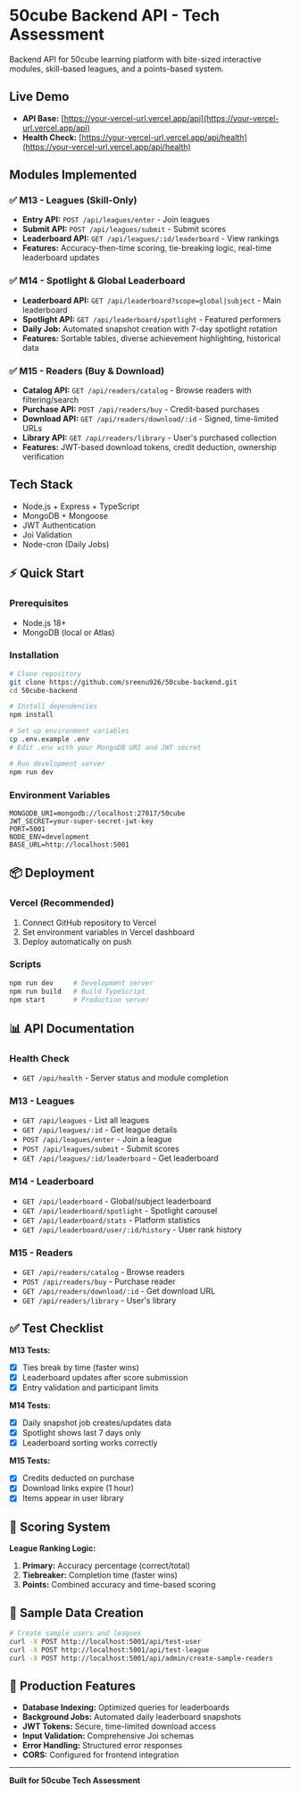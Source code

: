 # 50cube Backend API - Tech Assessment

Backend API for 50cube learning platform with bite-sized interactive modules, skill-based leagues, and a points-based system.

## **Live Demo**

- **API Base:** [https://your-vercel-url.vercel.app/api](https://your-vercel-url.vercel.app/api)
- **Health Check:** [https://your-vercel-url.vercel.app/api/health](https://your-vercel-url.vercel.app/api/health)

## **Modules Implemented**

### ✅ M13 - Leagues (Skill-Only)

- **Entry API:** `POST /api/leagues/enter` - Join leagues
- **Submit API:** `POST /api/leagues/submit` - Submit scores
- **Leaderboard API:** `GET /api/leagues/:id/leaderboard` - View rankings
- **Features:** Accuracy-then-time scoring, tie-breaking logic, real-time leaderboard updates

### ✅ M14 - Spotlight & Global Leaderboard

- **Leaderboard API:** `GET /api/leaderboard?scope=global|subject` - Main leaderboard
- **Spotlight API:** `GET /api/leaderboard/spotlight` - Featured performers
- **Daily Job:** Automated snapshot creation with 7-day spotlight rotation
- **Features:** Sortable tables, diverse achievement highlighting, historical data

### ✅ M15 - Readers (Buy & Download)

- **Catalog API:** `GET /api/readers/catalog` - Browse readers with filtering/search
- **Purchase API:** `POST /api/readers/buy` - Credit-based purchases
- **Download API:** `GET /api/readers/download/:id` - Signed, time-limited URLs
- **Library API:** `GET /api/readers/library` - User's purchased collection
- **Features:** JWT-based download tokens, credit deduction, ownership verification

## **Tech Stack**

- Node.js + Express + TypeScript
- MongoDB + Mongoose
- JWT Authentication
- Joi Validation
- Node-cron (Daily Jobs)

## ⚡ **Quick Start**

### Prerequisites

- Node.js 18+
- MongoDB (local or Atlas)

### Installation

```bash
# Clone repository
git clone https://github.com/sreenu926/50cube-backend.git
cd 50cube-backend

# Install dependencies
npm install

# Set up environment variables
cp .env.example .env
# Edit .env with your MongoDB URI and JWT secret

# Run development server
npm run dev
```

### Environment Variables

```env
MONGODB_URI=mongodb://localhost:27017/50cube
JWT_SECRET=your-super-secret-jwt-key
PORT=5001
NODE_ENV=development
BASE_URL=http://localhost:5001
```

## 📦 **Deployment**

### Vercel (Recommended)

1. Connect GitHub repository to Vercel
2. Set environment variables in Vercel dashboard
3. Deploy automatically on push

### Scripts

```bash
npm run dev     # Development server
npm run build   # Build TypeScript
npm start       # Production server
```

## 📊 **API Documentation**

### Health Check

- `GET /api/health` - Server status and module completion

### M13 - Leagues

- `GET /api/leagues` - List all leagues
- `GET /api/leagues/:id` - Get league details
- `POST /api/leagues/enter` - Join a league
- `POST /api/leagues/submit` - Submit scores
- `GET /api/leagues/:id/leaderboard` - Get leaderboard

### M14 - Leaderboard

- `GET /api/leaderboard` - Global/subject leaderboard
- `GET /api/leaderboard/spotlight` - Spotlight carousel
- `GET /api/leaderboard/stats` - Platform statistics
- `GET /api/leaderboard/user/:id/history` - User rank history

### M15 - Readers

- `GET /api/readers/catalog` - Browse readers
- `POST /api/readers/buy` - Purchase reader
- `GET /api/readers/download/:id` - Get download URL
- `GET /api/readers/library` - User's library

## ✅ **Test Checklist**

**M13 Tests:**

- [x] Ties break by time (faster wins)
- [x] Leaderboard updates after score submission
- [x] Entry validation and participant limits

**M14 Tests:**

- [x] Daily snapshot job creates/updates data
- [x] Spotlight shows last 7 days only
- [x] Leaderboard sorting works correctly

**M15 Tests:**

- [x] Credits deducted on purchase
- [x] Download links expire (1 hour)
- [x] Items appear in user library

## 🎯 **Scoring System**

**League Ranking Logic:**

1. **Primary:** Accuracy percentage (correct/total)
2. **Tiebreaker:** Completion time (faster wins)
3. **Points:** Combined accuracy and time-based scoring

## 🔧 **Sample Data Creation**

```bash
# Create sample users and leagues
curl -X POST http://localhost:5001/api/test-user
curl -X POST http://localhost:5001/api/test-league
curl -X POST http://localhost:5001/api/admin/create-sample-readers
```

## 🚀 **Production Features**

- **Database Indexing:** Optimized queries for leaderboards
- **Background Jobs:** Automated daily leaderboard snapshots
- **JWT Tokens:** Secure, time-limited download access
- **Input Validation:** Comprehensive Joi schemas
- **Error Handling:** Structured error responses
- **CORS:** Configured for frontend integration

---

**Built for 50cube Tech Assessment**
